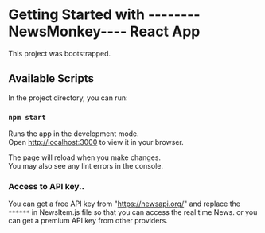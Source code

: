 # Getting Started with --------NewsMonkey---- React App

This project was bootstrapped.
## Available Scripts

In the project directory, you can run:

### `npm start`

Runs the app in the development mode.\
Open [http://localhost:3000](http://localhost:3000) to view it in your browser.

The page will reload when you make changes.\
You may also see any lint errors in the console.

### Access to API key..

You can get a free API key from "https://newsapi.org/" and replace the `******` in NewsItem.js file so that you can access the real time News.
or you can get a premium API key from other providers.
